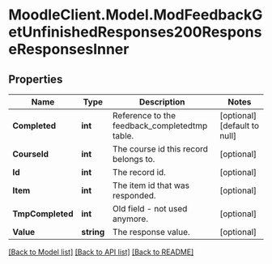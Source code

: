 # MoodleClient.Model.ModFeedbackGetUnfinishedResponses200ResponseResponsesInner

## Properties

Name | Type | Description | Notes
------------ | ------------- | ------------- | -------------
**Completed** | **int** | Reference to the feedback_completedtmp table. | [optional] [default to null]
**CourseId** | **int** | The course id this record belongs to. | [optional] 
**Id** | **int** | The record id. | [optional] 
**Item** | **int** | The item id that was responded. | [optional] 
**TmpCompleted** | **int** | Old field - not used anymore. | [optional] 
**Value** | **string** | The response value. | [optional] 

[[Back to Model list]](../README.md#documentation-for-models) [[Back to API list]](../README.md#documentation-for-api-endpoints) [[Back to README]](../README.md)

